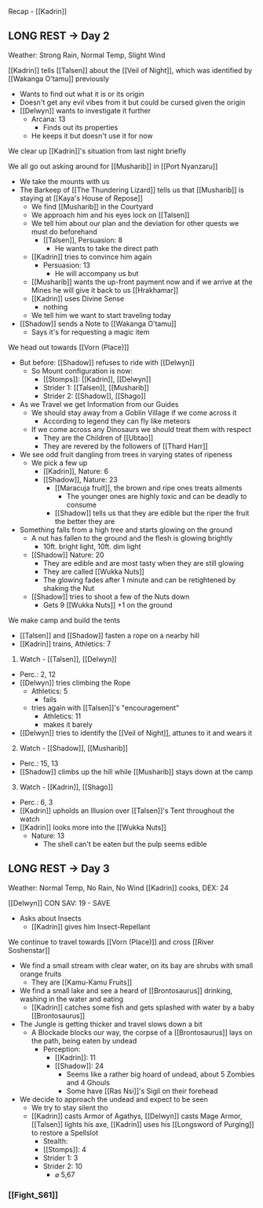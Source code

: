 Recap - [[Kadrin]]

## LONG REST -> Day 2
Weather: Strong Rain, Normal Temp, Slight Wind

[[Kadrin]] tells [[Talsen]] about the [[Veil of Night]], which was identified by [[Wakanga O’tamu]] previously
- Wants to find out what it is or its origin
- Doesn't get any evil vibes from it but could be cursed given the origin
- [[Delwyn]] wants to investigate it further
	- Arcana: 13
		- Finds out its properties
	- He keeps it but doesn't use it for now

We clear up [[Kadrin]]'s situation from last night briefly

We all go out asking around for [[Musharib]] in [[Port Nyanzaru]]
- We take the mounts with us
- The Barkeep of [[The Thundering Lizard]] tells us that [[Musharib]] is staying at [[Kaya's House of Repose]]
	- We find [[Musharib]] in the Courtyard
	- We approach him and his eyes lock on [[Talsen]]
	- We tell him about our plan and the deviation for other quests we must do beforehand
		- [[Talsen]], Persuasion: 8
			- He wants to take the direct path
	- [[Kadrin]] tries to convince him again
		- Persuasion: 13
			- He will accompany us but
	- [[Musharib]] wants the up-front payment now and if we arrive at the  Mines he will give it back to us [[Hrakhamar]]
	- [[Kadrin]] uses Divine Sense
		- nothing
	- We tell him we want to start traveling today
- [[Shadow]] sends a Note to [[Wakanga O’tamu]]
	- Says it's for requesting a magic item

We head out towards [[Vorn (Place)]]
- But before: [[Shadow]] refuses to ride with [[Delwyn]]
	- So Mount configuration is now:
		- [[Stomps]]: [[Kadrin]], [[Delwyn]]
		- Strider 1: [[Talsen]], [[Musharib]]
		- Strider 2: [[Shadow]], [[Shago]]
- As we Travel we get Information from our Guides
	- We should stay away from a Goblin Village if we come across it
		- According to legend they can fly like meteors
	- If we come across any Dinosaurs we should treat them with respect
		- They are the Children of [[Ubtao]]
		- They are revered by the followers of [[Thard Harr]]
- We see odd fruit dangling from trees in varying states of ripeness
	- We pick a few up
		- [[Kadrin]], Nature: 6
		- [[Shadow]], Nature: 23
			- [[Maracuja fruit]], the brown and ripe ones treats ailments
				- The younger ones are highly toxic and can be deadly to consume
			- [[Shadow]] tells us that they are edible but the riper the fruit the better they are
- Something falls from a high tree and starts glowing on the ground
	- A nut has fallen to the ground and the flesh is glowing brightly
		- 10ft. bright light, 10ft. dim light
	- [[Shadow]] Nature: 20
		- They are edible and are most tasty when they are still glowing
		- They are called [[Wukka Nuts]]
		- The glowing fades after 1 minute and can be retightened by shaking the Nut
	- [[Shadow]] tries to shoot a few of the Nuts down
		- Gets 9 [[Wukka Nuts]] +1 on the ground

We make camp and build the tents
- [[Talsen]] and [[Shadow]] fasten a rope on a nearby hill
- [[Kadrin]] trains, Athletics: 7

1. Watch - [[Talsen]], [[Delwyn]]
- Perc.: 2, 12
- [[Delwyn]] tries climbing the Rope
	- Athletics: 5
		- fails
	- tries again with [[Talsen]]'s "encouragement"
		- Athletics: 11
		- makes it barely
- [[Delwyn]] tries to identify the [[Veil of Night]], attunes to it and wears it

2. Watch - [[Shadow]], [[Musharib]]
- Perc.: 15, 13
- [[Shadow]] climbs up the hill while [[Musharib]] stays down at the camp

3. Watch -  [[Kadrin]], [[Shago]]
- Perc.: 6, 3
- [[Kadrin]] upholds an Illusion over [[Talsen]]'s Tent throughout the watch
- [[Kadrin]] looks more into the [[Wukka Nuts]]
	- Nature: 13
		- The shell can't be eaten but the pulp seems edible

## LONG REST -> Day 3
Weather: Normal Temp, No Rain, No Wind
[[Kadrin]] cooks, DEX: 24

[[Delwyn]] CON SAV: 19 - SAVE
- Asks about Insects
	- [[Kadrin]] gives him Insect-Repellant

We continue to travel towards [[Vorn (Place)]] and cross [[River Soshenstar]]
- We find a small stream with clear water, on its bay are shrubs with small orange fruits
	- They are [[Kamu-Kamu Fruits]]
- We find a small lake and see a heard of [[Brontosaurus]] drinking, washing in the water and eating
	- [[Kadrin]] catches some fish and gets splashed with water by a baby [[Brontosaurus]]
- The Jungle is getting thicker and travel slows down a bit
	- A Blockade blocks our way, the corpse of a [[Brontosaurus]] lays on the path, being eaten by undead
		- Perception:
			- [[Kadrin]]: 11
			- [[Shadow]]: 24
				- Seems like a rather big hoard of undead, about 5 Zombies and 4 Ghouls
				- Some have [[Ras Nsi]]'s Sigil on their forehead
- We decide to approach the undead and expect to be seen
	- We try to stay silent tho
	- [[Kadrin]] casts Armor of Agathys, [[Delwyn]] casts Mage Armor, [[Talsen]] lights his axe, [[Kadrin]] uses his [[Longsword of Purging]] to restore a Spellslot
		- Stealth: 
		-  [[Stomps]]: 4
		- Strider 1: 3
		- Strider 2: 10
			- ⌀ 5,67

### [[Fight_S61]]